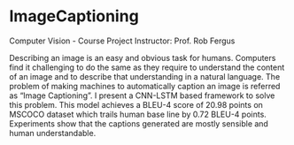 # ImageCaptioning

Computer Vision - Course Project 
Instructor: Prof. Rob Fergus

Describing an image is an easy and obvious task for humans. Computers find it challenging to do the same as they require to understand the content of an image and to describe that understanding in a natural language. The problem of making machines to automatically caption an image is referred as “Image Captioning”. I present a CNN-LSTM based framework to solve this problem. This model achieves a BLEU-4 score of 20.98 points on MSCOCO dataset which trails human base line by 0.72 BLEU-4 points. Experiments show that the captions generated are mostly sensible and human understandable.
